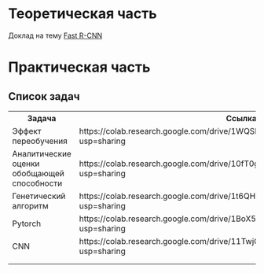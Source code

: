  # Теоретическая часть
 
 Доклад на тему [Fast R-CNN](https://github.com/blackberry26/ROIM/blob/master/%D0%9F%D1%80%D0%B5%D0%B7%D0%B5%D0%BD%D1%82%D0%B0%D1%86%D0%B8%D1%8F_Fast_R-CNN.pdf)
 
 # Практическая часть
 
 ## Список задач

 <table>
  <tr>
    <th>Задача</th>
    <th>Ссылка</th>
  </tr>
  <tr>
    <td>Эффект переобучения</td>
    <td>https://colab.research.google.com/drive/1WQSlWXMFphEBHNr0qQVney0PCtEOL0PN?usp=sharing</td>
  </tr>
  <tr>
    <td>Аналитические оценки обобщающей способности</td>
    <td>https://colab.research.google.com/drive/10fT0gbAzR--bdNYBpT06lIrKRBqQfpKc?usp=sharing</td>
  </tr>
  <tr>
    <td>Генетический алгоритм</td>
    <td>https://colab.research.google.com/drive/1t6QHpUjQFcEUBPhNlg3MkgA1qSeLU5wc?usp=sharing</td>
  </tr>
  <td>Pytorch</td>
    <td>https://colab.research.google.com/drive/1BoX5W8qkc4r_JWbW6RiEMlkATIqosYjY?usp=sharing</td>
  </tr>
  </tr>
  <td>CNN</td>
    <td>https://colab.research.google.com/drive/11TwjCezn6NvPxwr7gduJYYcHaUNP6W0K?usp=sharing</td>
  </tr>
  </tr>
  
  <td></td>
    <td></td>
  </tr>
  </tr>
  <td></td>
    <td> </td>
  </tr>
</table>
